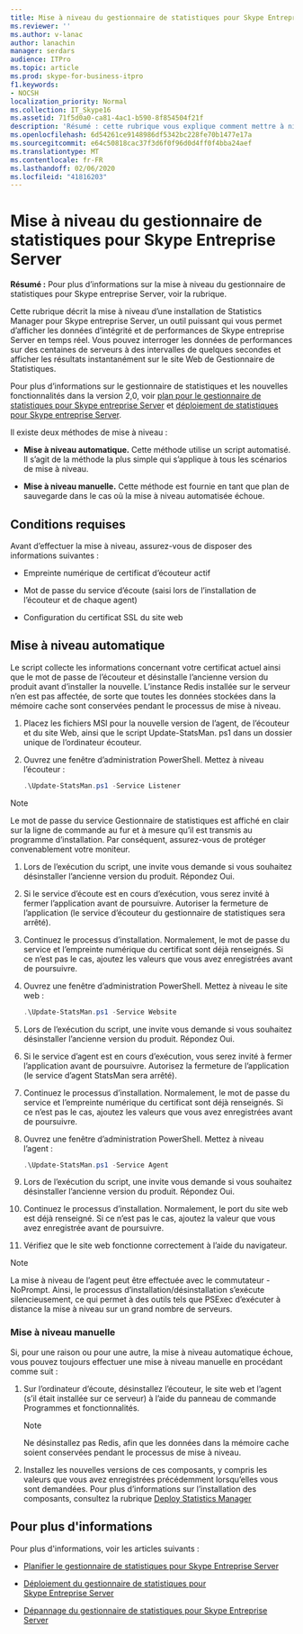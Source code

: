```yaml
---
title: Mise à niveau du gestionnaire de statistiques pour Skype Entreprise Server
ms.reviewer: ''
ms.author: v-lanac
author: lanachin
manager: serdars
audience: ITPro
ms.topic: article
ms.prod: skype-for-business-itpro
f1.keywords:
- NOCSH
localization_priority: Normal
ms.collection: IT_Skype16
ms.assetid: 71f5d0a0-ca81-4ac1-b590-8f854504f21f
description: 'Résumé : cette rubrique vous explique comment mettre à niveau le gestionnaire de statistiques pour Skype entreprise Server.'
ms.openlocfilehash: 6d54261ce9148986df5342bc228fe70b1477e17a
ms.sourcegitcommit: e64c50818cac37f3d6f0f96d0d4ff0f4bba24aef
ms.translationtype: MT
ms.contentlocale: fr-FR
ms.lasthandoff: 02/06/2020
ms.locfileid: "41816203"
---
```

# <a name="upgrade-statistics-manager-for-skype-for-business-server"></a>Mise à niveau du gestionnaire de statistiques pour Skype Entreprise Server
 
**Résumé :** Pour plus d’informations sur la mise à niveau du gestionnaire de statistiques pour Skype entreprise Server, voir la rubrique.
  
Cette rubrique décrit la mise à niveau d’une installation de Statistics Manager pour Skype entreprise Server, un outil puissant qui vous permet d’afficher les données d’intégrité et de performances de Skype entreprise Server en temps réel. Vous pouvez interroger les données de performances sur des centaines de serveurs à des intervalles de quelques secondes et afficher les résultats instantanément sur le site Web de Gestionnaire de Statistiques. 
  
Pour plus d’informations sur le gestionnaire de statistiques et les nouvelles fonctionnalités dans la version 2,0, voir [plan pour le gestionnaire de statistiques pour Skype entreprise Server](plan.md) et [déploiement de statistiques pour Skype entreprise Server](deploy.md).
  
Il existe deux méthodes de mise à niveau :
  
- **Mise à niveau automatique.** Cette méthode utilise un script automatisé. Il s’agit de la méthode la plus simple qui s’applique à tous les scénarios de mise à niveau.
    
- **Mise à niveau manuelle.** Cette méthode est fournie en tant que plan de sauvegarde dans le cas où la mise à niveau automatisée échoue.
    
## <a name="prerequisites"></a>Conditions requises

Avant d’effectuer la mise à niveau, assurez-vous de disposer des informations suivantes :
  
- Empreinte numérique de certificat d’écouteur actif
    
- Mot de passe du service d’écoute (saisi lors de l’installation de l’écouteur et de chaque agent)
    
- Configuration du certificat SSL du site web
    
## <a name="automated-upgrade"></a>Mise à niveau automatique

Le script collecte les informations concernant votre certificat actuel ainsi que le mot de passe de l’écouteur et désinstalle l’ancienne version du produit avant d’installer la nouvelle. L’instance Redis installée sur le serveur n’en est pas affectée, de sorte que toutes les données stockées dans la mémoire cache sont conservées pendant le processus de mise à niveau.
  
1. Placez les fichiers MSI pour la nouvelle version de l’agent, de l’écouteur et du site Web, ainsi que le script Update-StatsMan. ps1 dans un dossier unique de l’ordinateur écouteur.
    
2. Ouvrez une fenêtre d’administration PowerShell. Mettez à niveau l’écouteur :
    
   ```PowerShell
   .\Update-StatsMan.ps1 -Service Listener
   ```

> [!NOTE]
> Le mot de passe du service Gestionnaire de statistiques est affiché en clair sur la ligne de commande au fur et à mesure qu’il est transmis au programme d’installation. Par conséquent, assurez-vous de protéger convenablement votre moniteur. 
  
1. Lors de l’exécution du script, une invite vous demande si vous souhaitez désinstaller l’ancienne version du produit. Répondez Oui.
    
2. Si le service d’écoute est en cours d’exécution, vous serez invité à fermer l’application avant de poursuivre. Autoriser la fermeture de l’application (le service d’écouteur du gestionnaire de statistiques sera arrêté).
    
3. Continuez le processus d’installation. Normalement, le mot de passe du service et l’empreinte numérique du certificat sont déjà renseignés. Si ce n’est pas le cas, ajoutez les valeurs que vous avez enregistrées avant de poursuivre.
    
4. Ouvrez une fenêtre d’administration PowerShell. Mettez à niveau le site web :
    
   ```PowerShell
   .\Update-StatsMan.ps1 -Service Website
   ```

5. Lors de l’exécution du script, une invite vous demande si vous souhaitez désinstaller l’ancienne version du produit. Répondez Oui.
    
6. Si le service d’agent est en cours d’exécution, vous serez invité à fermer l’application avant de poursuivre. Autorisez la fermeture de l’application (le service d’agent StatsMan sera arrêté).
    
7. Continuez le processus d’installation. Normalement, le mot de passe du service et l’empreinte numérique du certificat sont déjà renseignés. Si ce n’est pas le cas, ajoutez les valeurs que vous avez enregistrées avant de poursuivre.
    
8. Ouvrez une fenêtre d’administration PowerShell. Mettez à niveau l’agent :
    
   ```PowerShell
   .\Update-StatsMan.ps1 -Service Agent
   ```

9. Lors de l’exécution du script, une invite vous demande si vous souhaitez désinstaller l’ancienne version du produit. Répondez Oui.
    
10. Continuez le processus d’installation. Normalement, le port du site web est déjà renseigné. Si ce n’est pas le cas, ajoutez la valeur que vous avez enregistrée avant de poursuivre.
    
11. Vérifiez que le site web fonctionne correctement à l’aide du navigateur.
    
> [!NOTE]
> La mise à niveau de l’agent peut être effectuée avec le commutateur -NoPrompt. Ainsi, le processus d’installation/désinstallation s’exécute silencieusement, ce qui permet à des outils tels que PSExec d’exécuter à distance la mise à niveau sur un grand nombre de serveurs. 
  
### <a name="manual-upgrade"></a>Mise à niveau manuelle

Si, pour une raison ou pour une autre, la mise à niveau automatique échoue, vous pouvez toujours effectuer une mise à niveau manuelle en procédant comme suit :
  
1. 	Sur l’ordinateur d’écoute, désinstallez l’écouteur, le site web et l’agent (s’il était installée sur ce serveur) à l’aide du panneau de commande Programmes et fonctionnalités.   
    
    > [!NOTE]
    >   Ne désinstallez pas Redis, afin que les données dans la mémoire cache soient conservées pendant le processus de mise à niveau.
  
2. 	Installez les nouvelles versions de ces composants, y compris les valeurs que vous avez enregistrées précédemment lorsqu’elles vous sont demandées. Pour plus d’informations sur l’installation des composants, consultez la rubrique [Deploy Statistics Manager](deploy.md#BKMK_Deploy)

    
## <a name="for-more-information"></a>Pour plus d'informations
<a name="BKMK_Fixed"> </a>

Pour plus d'informations, voir les articles suivants :
  
- [Planifier le gestionnaire de statistiques pour Skype Entreprise Server](plan.md)
    
- [Déploiement du gestionnaire de statistiques pour Skype Entreprise Server](deploy.md)
    
- [Dépannage du gestionnaire de statistiques pour Skype Entreprise Server](troubleshoot.md)
